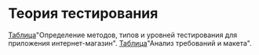 # Теория тестирования

[Таблица](https://docs.google.com/spreadsheets/d/1PBKLxhCvA6Vt839sH5QEmmZ3TkZAit2YEzRS3LXhh08/edit?usp=sharing)"Определение методов, типов и уровней тестирования для приложения интернет-магазин". [Таблица](https://docs.google.com/spreadsheets/d/193emY9ylI1rsngAshoOBqOg_Ofcnca2MGH3ebx8tE48/edit?usp=sharing)"Анализ требований и макета".
